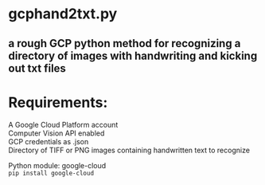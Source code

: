 # gcphand2txt.py
a rough GCP python method for recognizing a directory of images with handwriting and kicking out txt files
----

# Requirements:
A Google Cloud Platform account<br>
Computer Vision API enabled<br>
GCP credentials as .json<br>
Directory of TIFF or PNG images containing handwritten text to recognize<br>

Python module: google-cloud<br>
```pip install google-cloud```

